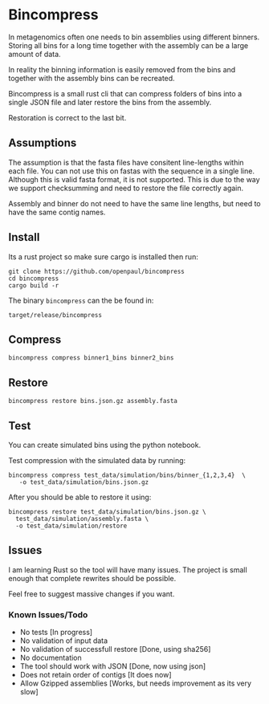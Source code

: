 # Bincompress

In metagenomics often one needs to bin assemblies using different binners.
Storing all bins for a long time together with the assembly can 
be a large amount of data.

In reality the binning information is easily removed from the bins and
together with the assembly bins can be recreated.

Bincompress is a small rust cli that can compress folders of bins
into a single JSON file and later restore the bins from the assembly.

Restoration is correct to the last bit.


## Assumptions

The assumption is that the fasta files have consitent line-lengths within each file.
You can not use this on fastas with the sequence in a single line. Although this
is valid fasta format, it is not supported. 
This is due to the way we support checksumming and need to restore the file
correctly again.


Assembly and binner do not need to have the same line lengths, but need
to have the same contig names.


## Install

Its a rust project so make sure cargo is installed then run:

```
git clone https://github.com/openpaul/bincompress
cd bincompress
cargo build -r
```

The binary `bincompress` can the be found in:

`target/release/bincompress`


## Compress
```
bincompress compress binner1_bins binner2_bins
```

## Restore 
```
bincompress restore bins.json.gz assembly.fasta 
```


## Test

You can create simulated bins using the python notebook. 

Test compression with the simulated data by running:

```
bincompress compress test_data/simulation/bins/binner_{1,2,3,4}  \
   -o test_data/simulation/bins.json.gz
```
After you should be able to restore it using:

```
bincompress restore test_data/simulation/bins.json.gz \
  test_data/simulation/assembly.fasta \
  -o test_data/simulation/restore
```


## Issues

I am learning Rust so the tool will have many issues. 
The project is small enough that complete rewrites should be possible.

Feel free to suggest massive changes if you want.

### Known Issues/Todo
- No tests [In progress]
- No validation of input data
- No validation of successfull restore [Done, using sha256]
- No documentation
- The tool should work with JSON [Done, now using json]
- Does not retain order of contigs [It does now]
- Allow Gzipped assemblies [Works, but needs improvement as its very slow]
